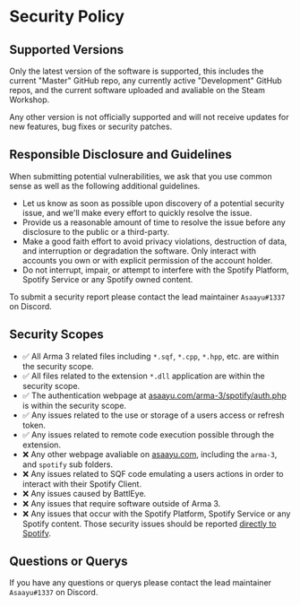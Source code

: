 # Security Policy

## Supported Versions

Only the latest version of the software is supported, this includes the current "Master" GitHub repo, any currently active "Development" GitHub repos, and the current software uploaded and avaliable on the Steam Workshop.

Any other version is not officially supported and will not receive updates for new features, bug fixes or security patches.

## Responsible Disclosure and Guidelines
When submitting potential vulnerabilities, we ask that you use common sense as well as the following additional guidelines.

- Let us know as soon as possible upon discovery of a potential security issue, and we'll make every effort to quickly resolve the issue.
- Provide us a reasonable amount of time to resolve the issue before any disclosure to the public or a third-party.
- Make a good faith effort to avoid privacy violations, destruction of data, and interruption or degradation the software. Only interact with accounts you own or with explicit permission of the account holder.
- Do not interrupt, impair, or attempt to interfere with the Spotify Platform, Spotify Service or any Spotify owned content.

To submit a security report please contact the lead maintainer `Asaayu#1337` on Discord.

## Security Scopes
- :white_check_mark: All Arma 3 related files including `*.sqf`, `*.cpp`, `*.hpp`, etc. are within the security scope.
- :white_check_mark: All files related to the extension `*.dll` application are within the security scope.
- :white_check_mark: The authentication webpage at [asaayu.com/arma-3/spotify/auth.php](http://asaayu.com/arma-3/spotify/auth.php) is within the security scope.
- :white_check_mark: Any issues related to the use or storage of a users access or refresh token. 
- :white_check_mark: Any issues related to remote code execution possible through the extension. 
- :x: Any other webpage avaliable on [asaayu.com](http://asaayu.com), including the `arma-3`, and `spotify` sub folders.
- :x: Any issues related to SQF code emulating a users actions in order to interact with their Spotify Client.
- :x: Any issues caused by BattlEye.
- :x: Any issues that require software outside of Arma 3.
- :x: Any issues that occur with the Spotify Platform, Spotify Service or any Spotify content. Those security issues should be reported [directly to Spotify](https://hackerone.com/spotify).

## Questions or Querys
If you have any questions or querys please contact the lead maintainer `Asaayu#1337` on Discord.
